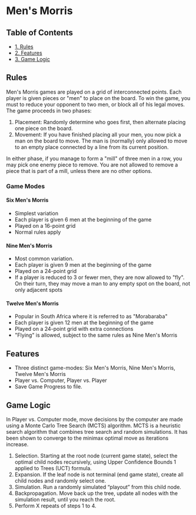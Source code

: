 # Men's Morris 


<div id="table-of-contents">
<h2>Table of Contents</h2>
<div id="text-table-of-contents">
<ul>
<li><a href="#sec-1">1. Rules </a></li>
<li><a href="#sec-2">2. Features </a></li>
<li><a href="#sec-3">3. Game Logic </a></li>
</div>
</div>



## Rules<a id="sec-1" name="sec-1"></a>

Men's Morris games are played on a grid of interconnected points. Each player is given pieces or "men" to place on the board. 
To win the game, you must to reduce your opponent to two men, or block all of his legal moves. The game proceeds in two phases:

1. Placement: Randomly determine who goes first, then alternate placing one piece on the board.
2. Movement: If you have finished placing all your men, you now pick a man on the board to move. The man is (normally) only allowed to move to an empty place connected by a line from its current position.

In either phase, if you manage to form a "mill" of three men in a row, you may pick one enemy piece to remove. 
You are not allowed to remove a piece that is part of a mill, unless there are no other options.

### Game Modes
#### Six Men's Morris
- Simplest variation
- Each player is given 6 men at the beginning of the game
- Played on a 16-point grid
- Normal rules apply
  
#### Nine Men's Morris
- Most common variation.
- Each player is given 9 men at the beginning of the game
- Played on a 24-point grid
- If a player is reduced to 3 or fewer men, they are now allowed to "fly". On their turn, they may move a man to any empty spot on the board, not only adjacent spots

#### Twelve Men's Morris
- Popular in South Africa where it is referred to as "Morabaraba"
- Each player is given 12 men at the beginning of the game
- Played on a 24-point grid with extra connections
- "Flying" is allowed, subject to the same rules as Nine Men's Morris

## Features<a id="sec-2" name="sec-2"></a>

- Three distinct game-modes: Six Men's Morris, Nine Men's Morris, Twelve Men's Morris
- Player vs. Computer, Player vs. Player 
- Save Game Progress to file.

## Game Logic <a id="sec-3" name="sec-3"></a>

In Player vs. Computer mode, move decisions by the computer are made using a Monte Carlo Tree Search (MCTS) algorithm. 
MCTS is a heuristic search algorithm that combines tree search and random simulations. 
It has been shown to converge to the minimax optimal move as iterations increase. 

1.	Selection. Starting at the root node (current game state), select the optimal child nodes recursively, using Upper Confidence Bounds 1 applied to Trees (UCT) formula.
2.	Expansion. If the leaf node is not terminal (end game state), create all child nodes and randomly select one. 
3.	Simulation. Run a randomly simulated “playout” from this child node.
4.	Backpropagation. Move back up the tree, update all nodes with the simulation result, until you reach the root. 
5.	Perform X repeats of steps 1 to 4. 
